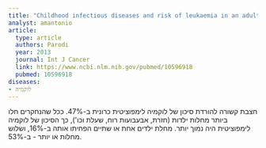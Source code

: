 ```yaml
---
title: "Childhood infectious diseases and risk of leukaemia in an adult population"
analyst: amantonio
article:
  type: article
  authors: Parodi
  year: 2013
  journal: Int J Cancer
  link: https://www.ncbi.nlm.nih.gov/pubmed/10596918
  pubmed: 10596918
diseases:
- לוקמיה
---
```


חצבת קשורה להורדת סיכון של לוקמיה לימפוציטית כרונית ב-47%. ככל שהנחקרים חלו ביותר מחלות ילדות (חזרת, אבעבועות רוח, שעלת וכו'), כך הסיכון של לוקמיה לימפוציטית היה נמוך יותר. מחלת ילדים אחת או שתיים הפחיתו אותה ב-16%, ושלוש מחלות או יותר - ב-53%.
